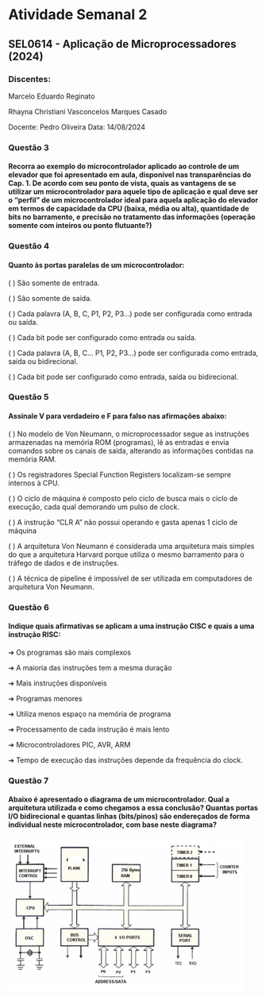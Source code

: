 <h1> Atividade Semanal 2 </h1>
<h2> SEL0614 - Aplicação de Microprocessadores (2024) </h2>

### Discentes: 
Marcelo Eduardo Reginato

Rhayna Christiani Vasconcelos Marques Casado

Docente: Pedro Oliveira
Data: 14/08/2024


### Questão 3
#### Recorra ao exemplo do microcontrolador aplicado ao controle de um elevador que foi apresentado em aula, disponível nas transparências do Cap. 1. De acordo com seu ponto de vista, quais as vantagens de se utilizar um microcontrolador para aquele tipo de aplicação e qual deve ser o “perfil” de um microcontrolador ideal para aquela aplicação do elevador em termos de capacidade da CPU (baixa, média ou alta), quantidade de bits no barramento, e precisão no tratamento das informações (operação somente com inteiros ou ponto flutuante?)

### Questão 4
#### Quanto às portas paralelas de um microcontrolador:
( ) São somente de entrada.

( ) São somente de saída.

( ) Cada palavra (A, B, C, P1, P2, P3…) pode ser configurada como entrada ou saída.

( ) Cada bit pode ser configurado como entrada ou saída.

( ) Cada palavra (A, B, C... P1, P2, P3…) pode ser configurada como entrada, saída ou bidirecional.

( ) Cada bit pode ser configurado como entrada, saída ou bidirecional.

### Questão 5
#### Assinale V para verdadeiro e F para falso nas afirmações abaixo:
( ) No modelo de Von Neumann, o microprocessador segue as instruções armazenadas na memória ROM (programas), lê as entradas e envia comandos sobre os canais de saída, alterando as informações contidas na memória RAM.

( ) Os registradores Special Function Registers localizam-se sempre internos à CPU.

( ) O ciclo de máquina é composto pelo ciclo de busca mais o ciclo de execução, cada qual demorando um pulso de clock.

( ) A instrução “CLR A” não possui operando e gasta apenas 1 ciclo de máquina

( ) A arquitetura Von Neumann é considerada uma arquitetura mais simples do que a arquitetura Harvard porque utiliza o mesmo barramento para o tráfego de dados e de instruções.

( ) A técnica de pipeline é impossível de ser utilizada em computadores de arquitetura Von Neumann.

### Questão 6
#### Indique quais afirmativas se aplicam a uma instrução CISC e quais a uma instrução RISC:
➔ Os programas são mais complexos

➔ A maioria das instruções tem a mesma duração

➔ Mais instruções disponíveis

➔ Programas menores

➔ Utiliza menos espaço na memória de programa

➔ Processamento de cada instrução é mais lento

➔ Microcontroladores PIC, AVR, ARM

➔ Tempo de execução das instruções depende da frequência do clock.

### Questão 7
#### Abaixo é apresentado o diagrama de um microcontrolador. Qual a arquitetura utilizada e como chegamos a essa conclusão? Quantas portas I/O bidirecional e quantas linhas (bits/pinos) são endereçados de forma individual neste microcontrolador, com base neste diagrama?

<img src = "./ativ2-fig1.png"/>